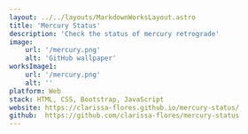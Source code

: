 ```yaml
---
layout: ../../layouts/MarkdownWorksLayout.astro
title: 'Mercury Status'
description: 'Check the status of mercury retrograde'
image:
    url: '/mercury.png'
    alt: 'GitHub wallpaper'
worksImage1:
    url: '/mercury.png'
    alt: ''
platform: Web
stack: HTML, CSS, Bootstrap, JavaScript
website: https://clarissa-flores.github.io/mercury-status/
github:  https://github.com/clarissa-flores/mercury-status
---
```

